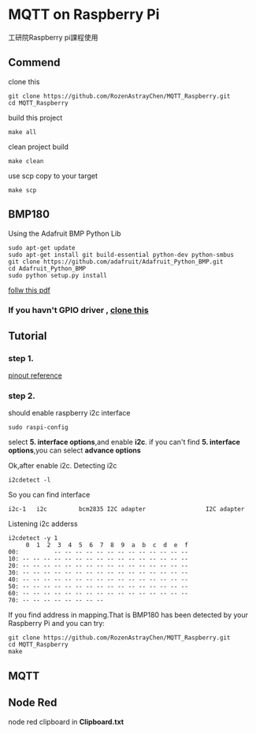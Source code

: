 # MQTT on Raspberry Pi
工研院Raspberry pi課程使用

## Commend
clone this 
```
git clone https://github.com/RozenAstrayChen/MQTT_Raspberry.git
cd MQTT_Raspberry
```
build this project
```
make all
```
clean project build
```
make clean
```
use scp copy to your target
```
make scp
```

## BMP180
Using the Adafruit BMP Python Lib
```shell==
sudo apt-get update
sudo apt-get install git build-essential python-dev python-smbus
git clone https://github.com/adafruit/Adafruit_Python_BMP.git
cd Adafruit_Python_BMP
sudo python setup.py install
```
[follw this pdf](https://cdn-learn.adafruit.com/downloads/pdf/using-the-bmp085-with-raspberry-pi.pdf)

### If you havn't GPIO driver , [clone this](https://github.com/adafruit/Adafruit_Python_GPIO) 

## Tutorial

### step 1.
[pinout reference](https://thepihut.com/blogs/raspberry-pi-tutorials/18025084-sensors-pressure-temperature-and-altitude-with-the-bmp180)

### step 2.
should enable raspberry i2c interface
```shell==
sudo raspi-config
```
select __5. interface options__,and enable __i2c__.
if you can't find __5. interface options__,you can select __advance options__

Ok,after enable i2c. Detecting i2c 
```shell==
i2cdetect -l
``` 
So you can find interface
```shell==
i2c-1	i2c       	bcm2835 I2C adapter             	I2C adapter
```
Listening i2c adderss
```shell==
i2cdetect -y 1
     0  1  2  3  4  5  6  7  8  9  a  b  c  d  e  f
00:          -- -- -- -- -- -- -- -- -- -- -- -- -- 
10: -- -- -- -- -- -- -- -- -- -- -- -- -- -- -- -- 
20: -- -- -- -- -- -- -- -- -- -- -- -- -- -- -- -- 
30: -- -- -- -- -- -- -- -- -- -- -- -- -- -- -- -- 
40: -- -- -- -- -- -- -- -- -- -- -- -- -- -- -- -- 
50: -- -- -- -- -- -- -- -- -- -- -- -- -- -- -- -- 
60: -- -- -- -- -- -- -- -- -- -- -- -- -- -- -- -- 
70: -- -- -- -- -- -- -- --      
```
If you find address in mapping.That is BMP180 has been detected by your Raspberry Pi and you can try:
```shell==
git clone https://github.com/RozenAstrayChen/MQTT_Raspberry.git
cd MQTT_Raspberry
make
```

## MQTT

## Node Red
node red clipboard in __Clipboard.txt__